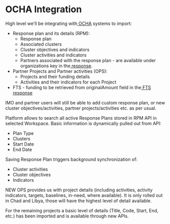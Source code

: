 # OCHA Integration

High level we'll be integrating with[ OCHA](https://www.unocha.org/) systems to import:

* Response plan and its details \(RPM\):
  * Response plan
  * Associated clusters
  * Cluster objectives and indicators
  * Cluster activities and indicators
  * Partners associated with the response plan - are available under organizations key in the[ response](https://api.hpc.tools/v2/public/project/47561).
* Partner Projects and Partner activities \(OPS\):
  * Projects and their funding details
  * Activities and their indicators for each Project
* FTS - funding to be retrieved from originalAmount field in the[ FTS response](https://api.hpc.tools/v1/public/fts/flow?projectId=47564)

IMO and partner users will still be able to add custom response plan, or new cluster objectives/activities, partner projects/activities etc. as per usual.

Platform allows to search all active Response Plans stored in RPM API in selected Workspace. Basic information is dynamically pulled out from API:

* Plan Type
* Clusters
* Start Date
* End Date

Saving Response Plan triggers background synchronization of:

* Cluster activities
* Cluster objectives
* Indicators

NEW OPS provides us with project details \(including activities, activity indicators, targets, baselines, in-need, where available\). It is only rolled out in Chad and Libya, those will have the highest level of detail available.  


For the remaining projects a basic level of details \(Title, Code, Start, End, etc.\) has been imported and is available through new APIs.  




